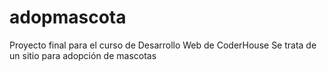 # adopmascota
  Proyecto final para el curso de Desarrollo Web de CoderHouse
  Se trata de un sitio para adopción de mascotas
